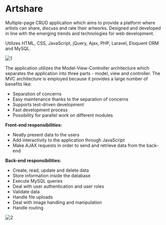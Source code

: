 # Artshare

Multiple-page CRUD application which aims to provide a platform where artists can share, discuss and rate their artworks. Designed and developed in line with the emerging trends and technologies for web development.

Utilizes HTML, CSS, JavaScript, jQuery, Ajax, PHP, Laravel, Eloquent ORM and MySQL.

![1](https://user-images.githubusercontent.com/16446652/93598800-e55a5f00-f9c5-11ea-96b4-5a24ff378ee0.png)

The application utilizes the Model-View-Controller architecture which separates the application into three parts - model, view and controller. The MVC architecture is employed because it provides a large number of benefits like:

* Separation of concerns
* Easy maintenance thanks to the separation of concerns
* Supports test-driven development
* Fast development process
* Possibility for parallel work on different modules

**Front-end responsibilities:**

* Neatly present data to the users
* Add interactivity to the application through JavaScript
* Make AJAX requests in order to send and retrieve data from the back-end

**Back-end responsibilities:**

* Create, read, update and delete data
* Store information inside the database
* Execute MySQL queries
* Deal with user authentication and user roles
* Validate data
* Handle file uploads
* Deal with image handling and manipulation
* Handle routing

![2](https://user-images.githubusercontent.com/16446652/93599828-623a0880-f9c7-11ea-8a6c-e8de6641c088.png)

